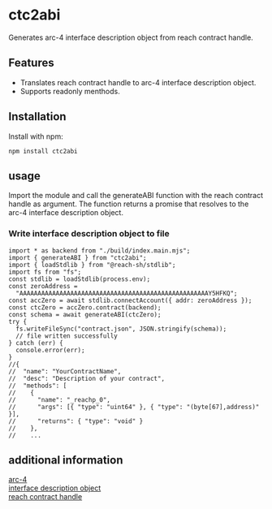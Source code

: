 # ctc2abi

Generates arc-4 interface description object from reach contract handle.

## Features

* Translates reach contract handle to arc-4 interface description object.
* Supports readonly menthods.

## Installation

Install with npm:

```
npm install ctc2abi
```

## usage

Import the module and call the generateABI function with the reach contract handle as argument. The function returns a promise that resolves to the arc-4 interface description object.

### Write interface description object to file

```
import * as backend from "./build/index.main.mjs";
import { generateABI } from "ctc2abi";
import { loadStdlib } from "@reach-sh/stdlib";
import fs from "fs";
const stdlib = loadStdlib(process.env);
const zeroAddress =
  "AAAAAAAAAAAAAAAAAAAAAAAAAAAAAAAAAAAAAAAAAAAAAAAAAAAAY5HFKQ";
const accZero = await stdlib.connectAccount({ addr: zeroAddress });
const ctcZero = accZero.contract(backend);
const schema = await generateABI(ctcZero);
try {
  fs.writeFileSync("contract.json", JSON.stringify(schema));
  // file written successfully
} catch (err) {
  console.error(err);
}
//{
//  "name": "YourContractName",
//  "desc": "Description of your contract",
//  "methods": [
//    {
//      "name": "_reachp_0",
//      "args": [{ "type": "uint64" }, { "type": "(byte[67],address)" }],
//      "returns": { "type": "void" }
//    },
//    ...
```

## additional information

[arc-4](https://github.com/algorandfoundation/ARCs/blob/main/ARCs/arc-0004.md)  
[interface description object](https://developer.algorand.org/docs/get-details/dapps/smart-contracts/ABI/#api)  
[reach contract handle](https://docs.reach.sh/frontend/#ref-frontends-js-ctc)
